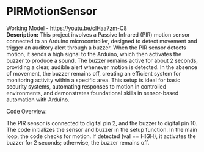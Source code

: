# PIRMotionSensor
Working Model - https://youtu.be/clHaa7zm-C8
<br>
**Description:**
 This project involves a Passive Infrared (PIR) motion sensor connected to an Arduino microcontroller, designed to detect movement and trigger an auditory alert through a buzzer. When the PIR sensor detects motion, it sends a high signal to the Arduino, which then activates the buzzer to produce a sound. The buzzer remains active for about 2 seconds, providing a clear, audible alert whenever motion is detected. In the absence of movement, the buzzer remains off, creating an efficient system for monitoring activity within a specific area. This setup is ideal for basic security systems, automating responses to motion in controlled environments, and demonstrates foundational skills in sensor-based automation with Arduino.

Code Overview:

The PIR sensor is connected to digital pin 2, and the buzzer to digital pin 10.
The code initializes the sensor and buzzer in the setup function.
In the main loop, the code checks for motion. If detected (val == HIGH), it activates the buzzer for 2 seconds; otherwise, the buzzer remains off.
